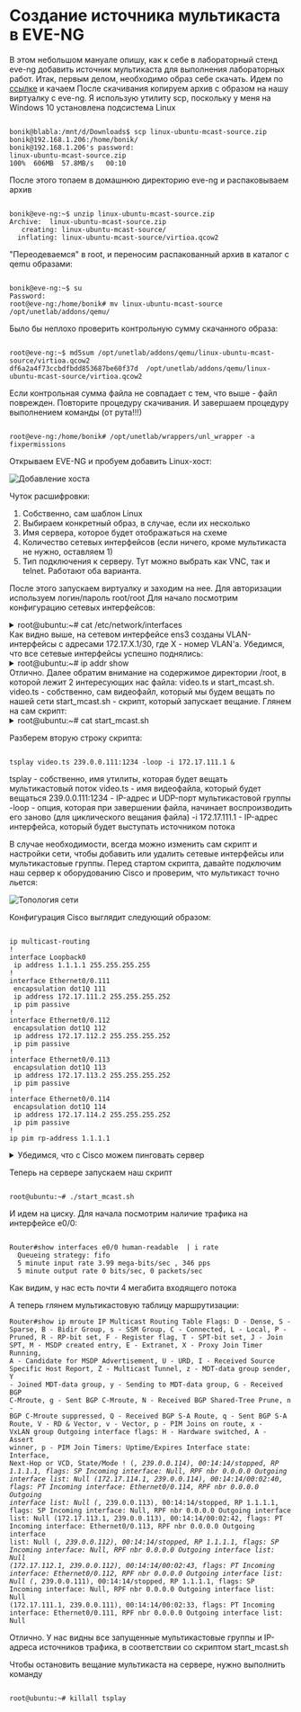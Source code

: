 # Создание источника мультикаста в EVE-NG

В этом небольшом мануале опишу, как к себе в лабораторный стенд eve-ng добавить источник мультикаста для выполнения лабораторных работ. 
Итак, первым делом, необходимо образ себе скачать. Идем по [ссылке](https://yadi.sk/d/GNxWpaG-35pbqA) и качаем
После скачивания копируем архив с образом на нашу виртуалку с eve-ng. Я использую утилиту scp, поскольку у меня на Windows 10 установлена подсистема Linux

<pre><code>
bonik@blabla:/mnt/d/Downloads$ scp linux-ubuntu-mcast-source.zip bonik@192.168.1.206:/home/bonik/
bonik@192.168.1.206's password:
linux-ubuntu-mcast-source.zip                                                                 100%  606MB  57.8MB/s   00:10
</code></pre>

После этого топаем в домашнюю директорию eve-ng и распаковываем архив
<pre><code>
bonik@eve-ng:~$ unzip linux-ubuntu-mcast-source.zip 
Archive:  linux-ubuntu-mcast-source.zip
   creating: linux-ubuntu-mcast-source/
  inflating: linux-ubuntu-mcast-source/virtioa.qcow2
</code></pre>

"Переодеваемся" в root, и переносим распакованный архив в каталог с qemu образами: 
<pre><code>
bonik@eve-ng:~$ su
Password: 
root@eve-ng:/home/bonik# mv linux-ubuntu-mcast-source /opt/unetlab/addons/qemu/
</code></pre>

Было бы неплохо проверить контрольную сумму скачанного образа:
<pre><code>
root@eve-ng:~$ md5sum /opt/unetlab/addons/qemu/linux-ubuntu-mcast-source/virtioa.qcow2 
df6a2a4f73ccbdfbdd853687be60f37d  /opt/unetlab/addons/qemu/linux-ubuntu-mcast-source/virtioa.qcow2
</code></pre>

Если контрольная сумма файла не совпадает с тем, что выше - файл поврежден. Повторите процедуру скачивания.
И завершаем процедуру выполнением команды (от рута!!!)
<pre><code>
root@eve-ng:/home/bonik# /opt/unetlab/wrappers/unl_wrapper -a fixpermissions
</code></pre>

Открываем EVE-NG и пробуем добавить Linux-хост: 

![Добавление хоста](https://github.com/bonishvarik/otus-net-arch/blob/main/creating-mcast-server/1.png)


Чуток расшифровки: 
1. Собственно, сам шаблон Linux
2. Выбираем конкретный образ, в случае, если их несколько
3. Имя сервера, которое будет отображаться на схеме
4. Количество сетевых интерфейсов (если ничего, кроме мультикаста не нужно, оставляем 1)
5. Тип подключения к серверу. Тут можно выбрать как VNC, так и telnet. Работают оба варианта.

После этого запускаем виртуалку и заходим на нее. Для авторизации используем логин/пароль root/root
Для начало посмотрим конфигурацию сетевых интерфейсов: 
<details>
  <summary>root@ubuntu:~# cat /etc/network/interfaces</summary>
<pre><code>
root@ubuntu:~# cat /etc/network/interfaces
# This file describes the network interfaces available on your system
# and how to activate them. For more information, see interfaces(5).
source /etc/network/interfaces.d/*
#
# The loopback network interface
auto lo
iface lo inet loopback
#
# The network interface for multicasting
auto ens3
iface ens3 inet manual
#
auto vlan111
iface vlan111 inet static
        address 172.17.111.1
        netmask 255.255.255.252
        vlan_raw_device ens3
#
auto vlan112 
iface vlan112 inet static
        address 172.17.112.1
        netmask 255.255.255.252
        vlan_raw_device ens3
#
auto vlan113
iface vlan113 inet static
        address 172.17.113.1
        netmask 255.255.255.252
        vlan_raw_device ens3
#
auto vlan114
iface vlan114 inet static
        address 172.17.114.1
        netmask 255.255.255.252
        vlan_raw_device ens3
</code></pre>
</details>
Как видно выше, на сетевом интерфейсе ens3 созданы VLAN-интерфейсы с адресами 172.17.X.1/30, где X - номер VLAN'а. 
Убедимся, что все сетевые интерфейсы успешно поднялись:
<details>
  <summary>root@ubuntu:~# ip addr show</summary>
<pre><code>
1: lo: <LOOPBACK,UP,LOWER_UP> mtu 65536 qdisc noqueue state UNKNOWN group default qlen 1
    link/loopback 00:00:00:00:00:00 brd 00:00:00:00:00:00
    inet 127.0.0.1/8 scope host lo
       valid_lft forever preferred_lft forever
    inet6 ::1/128 scope host 
       valid_lft forever preferred_lft forever
2: ens3: <BROADCAST,MULTICAST,UP,LOWER_UP> mtu 1500 qdisc pfifo_fast state UP group default qlen 1000
    link/ether 50:00:00:01:00:00 brd ff:ff:ff:ff:ff:ff
    inet6 fe80::5200:ff:fe01:0/64 scope link 
       valid_lft forever preferred_lft forever
3: vlan111@ens3: <BROADCAST,MULTICAST,UP,LOWER_UP> mtu 1500 qdisc noqueue state UP group default qlen 1000
    link/ether 50:00:00:01:00:00 brd ff:ff:ff:ff:ff:ff
    inet 172.17.111.1/30 brd 172.17.111.3 scope global vlan111
       valid_lft forever preferred_lft forever
    inet6 fe80::5200:ff:fe01:0/64 scope link 
       valid_lft forever preferred_lft forever
4: vlan112@ens3: <BROADCAST,MULTICAST,UP,LOWER_UP> mtu 1500 qdisc noqueue state UP group default qlen 1000
    link/ether 50:00:00:01:00:00 brd ff:ff:ff:ff:ff:ff
    inet 172.17.112.1/30 brd 172.17.112.3 scope global vlan112
       valid_lft forever preferred_lft forever
    inet6 fe80::5200:ff:fe01:0/64 scope link 
       valid_lft forever preferred_lft forever
5: vlan113@ens3: <BROADCAST,MULTICAST,UP,LOWER_UP> mtu 1500 qdisc noqueue state UP group default qlen 1000
    link/ether 50:00:00:01:00:00 brd ff:ff:ff:ff:ff:ff
    inet 172.17.113.1/30 brd 172.17.113.3 scope global vlan113
       valid_lft forever preferred_lft forever
    inet6 fe80::5200:ff:fe01:0/64 scope link 
       valid_lft forever preferred_lft forever
6: vlan114@ens3: <BROADCAST,MULTICAST,UP,LOWER_UP> mtu 1500 qdisc noqueue state UP group default qlen 1000
    link/ether 50:00:00:01:00:00 brd ff:ff:ff:ff:ff:ff
    inet 172.17.114.1/30 brd 172.17.114.3 scope global vlan114
       valid_lft forever preferred_lft forever
    inet6 fe80::5200:ff:fe01:0/64 scope link 
       valid_lft forever preferred_lft forever
</code></pre>
</details>
Отлично. Далее обратим внимание на содержимое директории /root, в которой лежит 2 интересующих нас файла: video.ts и start_mcast.sh.
video.ts - собственно, сам видеофайл, который мы будем вещать по нашей сети
start_mcast.sh - скрипт, который запускает вещание. 
Глянем на сам скрипт:
<details>
  <summary>root@ubuntu:~# cat start_mcast.sh</summary>
<pre><code>
#!/bin/bash
tsplay video.ts 239.0.0.111:1234 -loop -i 172.17.111.1 &
tsplay video.ts 239.0.0.112:1234 -loop -i 172.17.112.1 &
tsplay video.ts 239.0.0.113:1234 -loop -i 172.17.113.1 &
tsplay video.ts 239.0.0.114:1234 -loop -i 172.17.114.1 &
</code></pre>
</details>

Разберем вторую строку скрипта: 
<pre><code>
tsplay video.ts 239.0.0.111:1234 -loop -i 172.17.111.1 &
</code></pre>
tsplay - собственно, имя утилиты, которая будет вещать мультикастовый поток
video.ts - имя видеофайла, который будет вещаться
239.0.0.111:1234 - IP-адрес и UDP-порт мультикастовой группы
-loop - опция, которая при завершении файла, начинает воспроизводить его заново (для циклического вещания файла)
-i 172.17.111.1 - IP-адрес интерфейса, который будет выступать источником потока

В случае необходимости, всегда можно изменить сам скрипт и настройки сети, чтобы добавить или удалить сетевые интерфейсы или мультикастовые группы. 
Перед стартом скрипта, давайте подключим наш сервер к оборудованию Cisco и проверим, что мультикаст точно льется: 

![Топология сети](https://github.com/bonishvarik/otus-net-arch/blob/main/creating-mcast-server/2.png)


Конфигурация Cisco выглядит следующий образом: 
<pre><code>
ip multicast-routing 
!
interface Loopback0
 ip address 1.1.1.1 255.255.255.255
!
interface Ethernet0/0.111
 encapsulation dot1Q 111
 ip address 172.17.111.2 255.255.255.252
 ip pim passive
!
interface Ethernet0/0.112
 encapsulation dot1Q 112
 ip address 172.17.112.2 255.255.255.252
 ip pim passive
!
interface Ethernet0/0.113
 encapsulation dot1Q 113
 ip address 172.17.113.2 255.255.255.252
 ip pim passive
!
interface Ethernet0/0.114
 encapsulation dot1Q 114
 ip address 172.17.114.2 255.255.255.252
 ip pim passive
!
ip pim rp-address 1.1.1.1
</code></pre>
<details>
<summary>Убедимся, что с Cisco можем пинговать сервер</summary>
<pre><code>
Router#ping 172.17.111.1
Type escape sequence to abort.
Sending 5, 100-byte ICMP Echos to 172.17.111.1, timeout is 2 seconds:
.!!!!
Success rate is 80 percent (4/5), round-trip min/avg/max = 1/1/1 ms
Router#ping 172.17.111.2
Type escape sequence to abort.
Sending 5, 100-byte ICMP Echos to 172.17.111.2, timeout is 2 seconds:
!!!!!
Success rate is 100 percent (5/5), round-trip min/avg/max = 1/3/5 ms
Router#ping 172.17.112.1
Type escape sequence to abort.
Sending 5, 100-byte ICMP Echos to 172.17.112.1, timeout is 2 seconds:
.!!!!
Success rate is 80 percent (4/5), round-trip min/avg/max = 1/1/1 ms
Router#ping 172.17.113.1
Type escape sequence to abort.
Sending 5, 100-byte ICMP Echos to 172.17.113.1, timeout is 2 seconds:
.!!!!
Success rate is 80 percent (4/5), round-trip min/avg/max = 1/1/1 ms
Router#ping 172.17.114.1
Type escape sequence to abort.
Sending 5, 100-byte ICMP Echos to 172.17.114.1, timeout is 2 seconds:
.!!!!
Success rate is 80 percent (4/5), round-trip min/avg/max = 1/1/1 ms
</code></pre>
</details>

Теперь на сервере запускаем наш скрипт
<pre><code>
root@ubuntu:~# ./start_mcast.sh 
</code></pre>

И идем на циску. Для начала посмотрим наличие трафика на интерфейсе e0/0:
<pre><code>
Router#show interfaces e0/0 human-readable  | i rate
  Queueing strategy: fifo
  5 minute input rate 3.99 mega-bits/sec , 346 pps 
  5 minute output rate 0 bits/sec, 0 packets/sec
</code></pre>
Как видим, у нас есть почти 4 мегабита входящего потока

А теперь глянем мультикастовую таблицу маршрутизации: 
<code><pre>
Router#show ip mroute 
IP Multicast Routing Table
Flags: D - Dense, S - Sparse, B - Bidir Group, s - SSM Group, C - Connected,
       L - Local, P - Pruned, R - RP-bit set, F - Register flag,
       T - SPT-bit set, J - Join SPT, M - MSDP created entry, E - Extranet,
       X - Proxy Join Timer Running, A - Candidate for MSDP Advertisement,
       U - URD, I - Received Source Specific Host Report, 
       Z - Multicast Tunnel, z - MDT-data group sender, 
       Y - Joined MDT-data group, y - Sending to MDT-data group, 
       G - Received BGP C-Mroute, g - Sent BGP C-Mroute, 
       N - Received BGP Shared-Tree Prune, n - BGP C-Mroute suppressed, 
       Q - Received BGP S-A Route, q - Sent BGP S-A Route, 
       V - RD & Vector, v - Vector, p - PIM Joins on route, 
       x - VxLAN group
Outgoing interface flags: H - Hardware switched, A - Assert winner, p - PIM Join
 Timers: Uptime/Expires
 Interface state: Interface, Next-Hop or VCD, State/Mode
!
(*, 239.0.0.114), 00:14:14/stopped, RP 1.1.1.1, flags: SP
  Incoming interface: Null, RPF nbr 0.0.0.0
  Outgoing interface list: Null
(172.17.114.1, 239.0.0.114), 00:14:14/00:02:40, flags: PT
  Incoming interface: Ethernet0/0.114, RPF nbr 0.0.0.0
  Outgoing interface list: Null
(*, 239.0.0.113), 00:14:14/stopped, RP 1.1.1.1, flags: SP
  Incoming interface: Null, RPF nbr 0.0.0.0
  Outgoing interface list: Null
(172.17.113.1, 239.0.0.113), 00:14:14/00:02:42, flags: PT
  Incoming interface: Ethernet0/0.113, RPF nbr 0.0.0.0
  Outgoing interface list: Null
(*, 239.0.0.112), 00:14:14/stopped, RP 1.1.1.1, flags: SP
  Incoming interface: Null, RPF nbr 0.0.0.0
  Outgoing interface list: Null
(172.17.112.1, 239.0.0.112), 00:14:14/00:02:43, flags: PT
  Incoming interface: Ethernet0/0.112, RPF nbr 0.0.0.0
  Outgoing interface list: Null
(*, 239.0.0.111), 00:14:14/stopped, RP 1.1.1.1, flags: SP
  Incoming interface: Null, RPF nbr 0.0.0.0
  Outgoing interface list: Null
(172.17.111.1, 239.0.0.111), 00:14:14/00:02:33, flags: PT
  Incoming interface: Ethernet0/0.111, RPF nbr 0.0.0.0
  Outgoing interface list: Null
</pre></code>

Отлично. У нас видны все запущенные мультикастовые группы и IP-адреса источников трафика, в соответствии со скриптом start_mcast.sh

Чтобы остановить вещание мультикаста на сервере, нужно выполнить команду 
<pre><code>
root@ubuntu:~# killall tsplay 
</code></pre>
